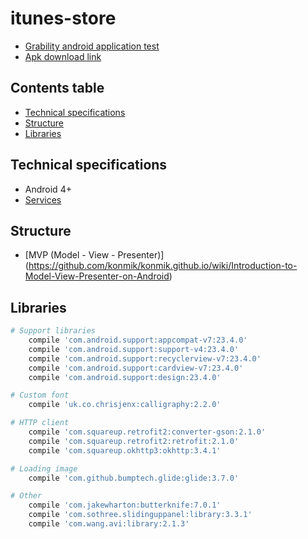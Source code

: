 # itunes-store
- [Grability android application test](https://drive.google.com/open?id=0B0EF3LWHV1mmZDNBY185ZFNwM2JlcWFYamxPM244TC1CX2pN)
- [Apk download link](https://drive.google.com/open?id=0B0EF3LWHV1mmemc1a3cwcUh1Sk0)

Contents table
-----------------

- [Technical specifications](#technical-specifications)
- [Structure](#structure)
- [Libraries](#libraries)


Technical specifications
-------------

- Android 4+
- [Services](https://itunes.apple.com/us/rss/topfreeapplications/limit=20/json)


Structure
---------------

- [MVP (Model - View - Presenter)] (https://github.com/konmik/konmik.github.io/wiki/Introduction-to-Model-View-Presenter-on-Android)


Libraries
---------------

```bash
# Support libraries
    compile 'com.android.support:appcompat-v7:23.4.0'
    compile 'com.android.support:support-v4:23.4.0'
    compile 'com.android.support:recyclerview-v7:23.4.0'
    compile 'com.android.support:cardview-v7:23.4.0'
    compile 'com.android.support:design:23.4.0'

# Custom font
    compile 'uk.co.chrisjenx:calligraphy:2.2.0'

# HTTP client
    compile 'com.squareup.retrofit2:converter-gson:2.1.0'
    compile 'com.squareup.retrofit2:retrofit:2.1.0'
    compile 'com.squareup.okhttp3:okhttp:3.4.1'

# Loading image
    compile 'com.github.bumptech.glide:glide:3.7.0'

# Other
    compile 'com.jakewharton:butterknife:7.0.1'
    compile 'com.sothree.slidinguppanel:library:3.3.1'
    compile 'com.wang.avi:library:2.1.3'

